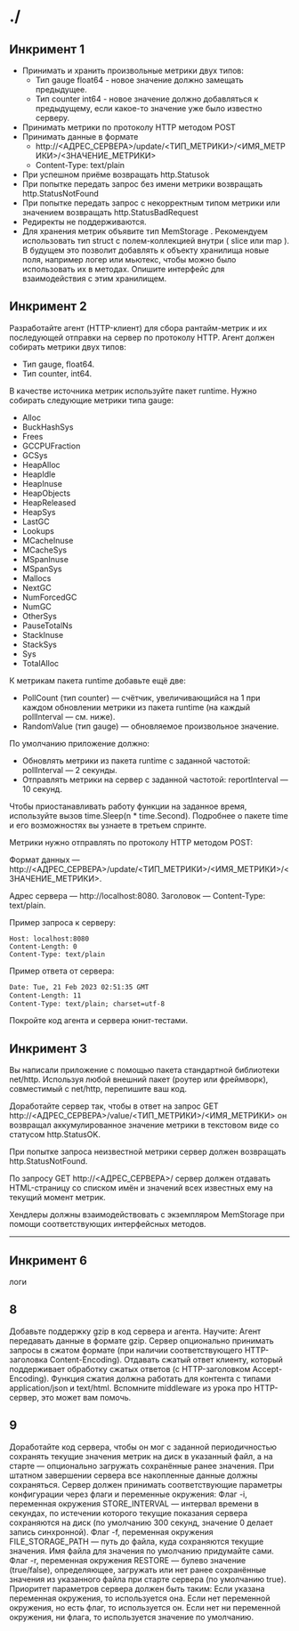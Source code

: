 # ./
## Инкримент 1
  - Принимать и хранить произвольные метрики двух типов:
    - Тип gauge float64 - новое значение должно замещать предыдущее.
    - Тип counter int64 - новое значение должно добавляться к предыдущему, если какое-то значение уже было известно серверу.
  - Принимать метрики по протоколу НТТР методом POST
  - Принимать данные в формате 
    - http://<AДPEC_CEPBEPA>/update/<ТИП_МЕТРИКИ>/<ИМЯ_МЕТРИКИ>/<ЗНАЧЕНИЕ_МЕТРИКИ>
    - Content-Type: text/plain
  - При успешном приёме возвращать http.Statusok
  - При попытке передать запрос без имени метрики возвращать http.StatusNotFound
  - При попытке передать запрос с некорректным типом метрики или значением возвращать http.StatusBadRequest
  - Редиректы не поддерживаются.
  - Для хранения метрик объявите тип MemStorage .
  	Рекомендуем использовать тип struct с полем-коллекцией внутри ( slice или mар ).
	В будущем это позволит добавлять к объекту хранилища новые поля, например логер или мьютекс, чтобы можно было использовать их в методах.
	Опишите интерфейс для взаимодействия с этим хранилищем.

## Инкримент 2
Разработайте агент (HTTP-клиент) для сбора рантайм-метрик и их последующей отправки на сервер по протоколу HTTP.
Агент должен собирать метрики двух типов:
- Тип gauge, float64.
- Тип counter, int64.

В качестве источника метрик используйте пакет runtime.
Нужно собирать следующие метрики типа gauge:
- Alloc
- BuckHashSys
- Frees
- GCCPUFraction
- GCSys
- HeapAlloc
- HeapIdle
- HeapInuse
- HeapObjects
- HeapReleased
- HeapSys
- LastGC
- Lookups
- MCacheInuse
- MCacheSys
- MSpanInuse
- MSpanSys
- Mallocs
- NextGC
- NumForcedGC
- NumGC
- OtherSys
- PauseTotalNs
- StackInuse
- StackSys
- Sys
- TotalAlloc

К метрикам пакета runtime добавьте ещё две:
- PollCount (тип counter) — счётчик, увеличивающийся на 1 при каждом обновлении метрики из пакета runtime (на каждый pollInterval — см. ниже).
- RandomValue (тип gauge) — обновляемое произвольное значение.

По умолчанию приложение должно:
- Обновлять метрики из пакета runtime с заданной частотой: pollInterval — 2 секунды.
- Отправлять метрики на сервер с заданной частотой: reportInterval — 10 секунд.

Чтобы приостанавливать работу функции на заданное время, используйте вызов time.Sleep(n * time.Second). Подробнее о пакете time и его возможностях вы узнаете в третьем спринте.

Метрики нужно отправлять по протоколу HTTP методом POST:

Формат данных — http://<АДРЕС_СЕРВЕРА>/update/<ТИП_МЕТРИКИ>/<ИМЯ_МЕТРИКИ>/<ЗНАЧЕНИЕ_МЕТРИКИ>.

Адрес сервера — http://localhost:8080.
Заголовок — Content-Type: text/plain.

Пример запроса к серверу:
```POST /update/counter/someMetric/527 HTTP/1.1
Host: localhost:8080
Content-Length: 0
Content-Type: text/plain 
```

Пример ответа от сервера:
```HTTP/1.1 200 OK
Date: Tue, 21 Feb 2023 02:51:35 GMT
Content-Length: 11
Content-Type: text/plain; charset=utf-8 
```

Покройте код агента и сервера юнит-тестами.

## Инкримент 3
Вы написали приложение с помощью пакета стандартной библиотеки net/http.
Используя любой внешний пакет (роутер или фреймворк), совместимый с net/http, перепишите ваш код.

Доработайте сервер так, чтобы в ответ на запрос 
GET http://<АДРЕС_СЕРВЕРА>/value/<ТИП_МЕТРИКИ>/<ИМЯ_МЕТРИКИ> 
он возвращал аккумулированное значение метрики в текстовом виде со статусом http.StatusOK.

При попытке запроса неизвестной метрики сервер должен возвращать http.StatusNotFound.

По запросу GET http://<АДРЕС_СЕРВЕРА>/ сервер должен отдавать HTML-страницу со списком имён и значений всех известных ему на текущий момент метрик.

Хендлеры должны взаимодействовать с экземпляром MemStorage при помощи соответствующих интерфейсных методов.

---
## Инкримент 6
логи

## 8
Добавьте поддержку gzip в код сервера и агента. Научите:
Агент передавать данные в формате gzip.
Сервер опционально принимать запросы в сжатом формате (при наличии соответствующего HTTP-заголовка Content-Encoding).
Отдавать сжатый ответ клиенту, который поддерживает обработку сжатых ответов (с HTTP-заголовком Accept-Encoding).
Функция сжатия должна работать для контента с типами application/json и text/html.
Вспомните middleware из урока про HTTP-сервер, это может вам помочь.

## 9
Доработайте код сервера, чтобы он мог с заданной периодичностью сохранять текущие значения метрик на диск в указанный файл, а на старте — опционально загружать сохранённые ранее значения. При штатном завершении сервера все накопленные данные должны сохраняться.
Сервер должен принимать соответствующие параметры конфигурации через флаги и переменные окружения:
Флаг -i, переменная окружения STORE_INTERVAL — интервал времени в секундах, по истечении которого текущие показания сервера сохраняются на диск (по умолчанию 300 секунд, значение 0 делает запись синхронной).
Флаг -f, переменная окружения FILE_STORAGE_PATH — путь до файла, куда сохраняются текущие значения. Имя файла для значения по умолчанию придумайте сами.
Флаг -r, переменная окружения RESTORE — булево значение (true/false), определяющее, загружать или нет ранее сохранённые значения из указанного файла при старте сервера (по умолчанию true).
Приоритет параметров сервера должен быть таким:
Если указана переменная окружения, то используется она.
Если нет переменной окружения, но есть флаг, то используется он.
Если нет ни переменной окружения, ни флага, то используется значение по умолчанию.
